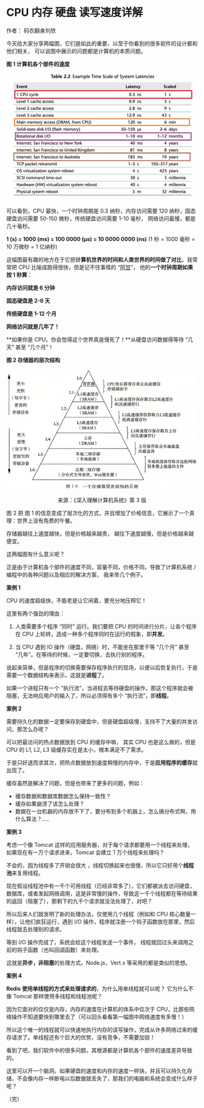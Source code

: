 # CPU 内存 硬盘 读写速度详解



作者： 码农翻身刘欣



今天给大家分享两幅图，它们是如此的重要，以至于你看到的很多软件的设计都和他们相关， 可以说图中展示的问题都是计算机的本质问题。 



**图 1 计算机各个部件的速度**



![图片](readme.assets/640.webp)

可以看到，CPU 最快，一个时钟周期是 0.3 纳秒，内存访问需要 120 纳秒，固态硬盘访问需要 50-150 微秒，传统硬盘访问需要 1-10 毫秒， 网络访问最慢，都是几十毫秒。 

**1 (s) = 1000 (ms) = 100 0000 (μs) = 10 0000 0000 (ns)**   (1 秒 = 1000 毫秒 = 10 万微秒 = 1 亿纳秒) 

这幅图最有趣的地方在于它把**计算机世界的时间和人类世界的时间做了对比**，我常常把 CPU 比喻成跑得很快，但是记不住事情的 “[阿甘](http://mp.weixin.qq.com/s?__biz=MzAxOTc0NzExNg==&mid=2665513017&idx=1&sn=5550ee714abd36d0b580713f673e670b&chksm=80d6787ab7a1f16c39e1258d046b199c06a4dcc95dc192ff2f285be04f616a9ab891d6b3f7d9&scene=21#wechat_redirect)”， 他的**一个时钟周期如果按 1 秒算**： 

**内存访问就是 6 分钟**

**固态硬盘是 2-6 天**

**传统硬盘是 1-12 个月**

**网络访问就是几年了！**

**如果你是 CPU，你会觉得这个世界真是慢死了！**从硬盘访问数据得等待 “几天” 甚至 “几个月”！

 

**图 2 存储器的层次结构**


![图片](readme.assets/640-16424959703371.webp)


<p style="text-align:center;"> 来源：《深入理解计算机系统》第 3 版 </p>

图 2 把 图 1 的信息变成了层次化的方式，并且增加了价格信息，它展示了一个真理：世界上没有免费的午餐。 

存储器越往上速度越快，但是价格越来越贵， 越往下速度越慢，但是价格越来越便宜。 

这两幅图有什么意义呢？

正是由于计算机各个部件的速度不同，容量不同，价格不同，导致了计算机系统 / 编程中的各种问题以及相应的解决方案， 我来举几个例子。 



**案例 1**

CPU 的速度超级快，不能老是让它闲着，要充分地压榨它！ 

这里有两个强劲的理由： 

1. 人类需要多个程序 “同时” 运行。我们要把 CPU 的时间进行分片，让各个程序在 CPU 上轮转，造成一种多个程序同时在运行的假象，即**并发**。 

2. 当 CPU 遇到 IO 操作（硬盘，网络）时，不能坐在那里干等 “几个月” 甚至 “几年”。在等待的时候，一定要切换，去执行别的程序。 

说起来简单，但是程序的切换需要保存程序执行的现场，以便以后恢复执行，于是需要一个数据结构来表示，这就是**进程**了。 

如果一个进程只有一个 “执行流”，当进程去等待硬盘的操作，那这个程序就会被阻塞，无法响应用户的输入了，所以必须得有多个 “执行流”，即**线程**。 



**案例 2**



需要持久化的数据一定要保存到硬盘中，但是硬盘超级慢，支持不了大量的并发访问，那怎么办呢？ 

可以把最访问的热点数据放到 CPU 的缓存中嘛， 其实 CPU 也是这么做的，但是 CPU 的 L1, L2, L3 级缓存实在是太小，根本满足不了需求。 

于是只好退而求其次，把热点数据放到速度稍慢的内存中，于是**应用程序的缓存**就出现了。 

缓存虽然是解决了问题，但是也带来了更多的问题，例如：

- 缓存数据和数据库数据怎么保持一致性？ 
- 缓存如果崩溃了该怎么处理？ 
- 数据在一台机器的内存放不下了，要分布到多个机器上，怎么搞分布式啊，用什么算法？.....



**案例 3**

考虑一个像 Tomcat 这样的应用服务器，对于每个请求都要用一个线程来处理，如果现在有一万个请求进来，Tomcat 会建立 1 万个线程来处理吗？ 

不会的，因为线程多了开销会很大 ，线程切换起来也很慢，所以它只好用个**线程池**来复用线程。 

现在假设线程池中有一千个可用线程（已经非常多了），它们都被派去访问硬盘，数据库，或者发起网络调用，这是非常慢的操作，导致这一千个线程都在等待结果的返回（阻塞了），那剩下的九千个请求就没法处理了，对吧？ 

所以后来人们就发明了新的处理办法，仅使用几个线程（例如和 CPU 核心数量一样），让他们疯狂运行，遇到 I/O 操作，程序就注册一个钩子函数放在那里，然后线程就去处理别的请求。

等到 I/O 操作完成了，系统会给这个线程发送一个事件， 线程就回过头来调用之前的钩子函数（也叫回调函数）来处理。 

这就是**异步，非阻塞**的处理方式。Node.js，Vert.x 等采用的都是类似的思想。 





**案例 4**

**Redis 使用单线程的方式来处理请求的**，为什么用单线程就可以呢？ 它为什么不像 Tomcat 那样使用多线程和线程池呢？ 

因为它面对的仅仅是内存，内存的速度在计算机的体系中仅次于 CPU，比那些网络操作不知道要快到哪里去了（可以回头看看第一幅图中网络速度有多慢！） 

所以这个唯一的线程就可以快速地执行内存的读写操作，完成从许多网络过来的缓存请求了。单线程还有个巨大的优势，没有竞争，不需要加锁！

看到了吧，我们软件中的很多问题，其根源都是计算机各个部件的速度差异导致的。 

这里可以开一个脑洞，如果硬盘的速度和内存的速度一样快，并且可以持久化存储，不会像内存一样断电以后数据就丢失了，那我们的电脑和系统会变成什么样子呢？

（完）
